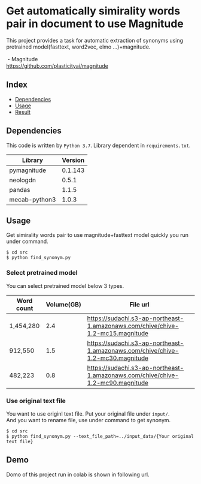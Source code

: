 # Get automatically simirality words pair in document to use Magnitude
This project provides a task for automatic extraction of synonyms using pretrained model(fasttext, word2vec, elmo ...)+magnitude.

・Magnitude  
https://github.com/plasticityai/magnitude

## Index
- [Dependencies](#Dependencies)
- [Usage](#Usage)
- [Result](#Result)

## Dependencies
This code is written by `Python 3.7`. Library dependent in `requirements.txt`.

|  Library  |  Version  |
| ---- | ---- |
|  pymagnitude  |  0.1.143  |
|  neologdn  |  0.5.1  |
|  pandas  |  1.1.5  |
|  mecab-python3  |  1.0.3  |

## Usage
Get simirality words pair to use magnitude+fasttext model quickly you run under command.

```:teminal
$ cd src
$ python find_synonym.py
```

### Select pretrained model
You can select pretrained model below 3 types.

|  Word count  |  Volume(GB)  |  File url  |
| ---- | ---- | ---- |
|  1,454,280	  |  2.4  |  https://sudachi.s3-ap-northeast-1.amazonaws.com/chive/chive-1.2-mc15.magnitude  |
|  912,550  |  1.5  |  https://sudachi.s3-ap-northeast-1.amazonaws.com/chive/chive-1.2-mc30.magnitude  |
|  482,223  |  0.8  |  https://sudachi.s3-ap-northeast-1.amazonaws.com/chive/chive-1.2-mc90.magnitude  |

### Use original text file
You want to use originl text file. Put your original file under `input/`.  
And you want to rename file, use under command to get synonym.

```
$ cd src
$ python find_synonym.py --text_file_path=../input_data/{Your original text file}
```
## Demo
Domo of this project run in colab is shown in following url.  

